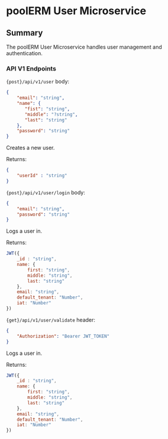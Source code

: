 # poolERM User Microservice

## Summary

The poolERM User Microservice handles user management and authentication.

### API V1 Endpoints

``{post}/api/v1/user``
body:
```json
{
    "email": "string",
    "name": {
       "fist": "string", 
       "middle": "?string", 
       "last": "string"
    },
    "password": "string"
}
```

Creates a new user.

Returns:
```json
{
    "userId" : "string"
}
```

``{post}/api/v1/user/login``
body:
```json
{
    "email": "string",
    "password": "string"
}
```

Logs a user in.

Returns:
```js
JWT({
    _id : "string",
    name: {
        first: "string",
        middle: "string",
        last: "string"
    },
    email: "string",
    default_tenant: "Number",
    iat: "Number"
})
```


``{get}/api/v1/user/validate``
header:
```json
{
    "Authorization": "Bearer JWT_TOKEN"
}
```

Logs a user in.

Returns:
```js
JWT({
    _id : "string",
    name: {
        first: "string",
        middle: "string",
        last: "string"
    },
    email: "string",
    default_tenant: "Number",
    iat: "Number"
})
```